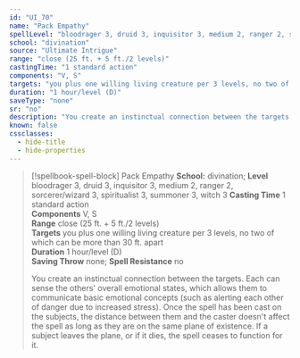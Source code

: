 ```yaml
---
id: "UI_70"
name: "Pack Empathy"
spellLevel: "bloodrager 3, druid 3, inquisitor 3, medium 2, ranger 2, sorcerer/wizard 3, spiritualist 3, summoner 3, witch 3"
school: "divination"
source: "Ultimate Intrigue"
range: "close (25 ft. + 5 ft./2 levels)"
castingTime: "1 standard action"
components: "V, S"
targets: "you plus one willing living creature per 3 levels, no two of which can be more than 30 ft. apart"
duration: "1 hour/level (D)"
saveType: "none"
sr: "no"
description: "You create an instinctual connection between the targets. Each can sense the others' overall emotional states, which allows them to communicate basic emotional concepts (such as alerting each other of danger due to increased stress). Once the spell has been cast on the subjects, the distance between them and the caster doesn't affect the spell as long as they are on the same plane of existence. If a subject leaves the plane, or if it dies, the spell ceases to function for it."
known: false
cssclasses:
  - hide-title
  - hide-properties
---
```


> [!spellbook-spell-block] Pack Empathy
> **School:** divination; **Level** bloodrager 3, druid 3, inquisitor 3, medium 2, ranger 2, sorcerer/wizard 3, spiritualist 3, summoner 3, witch 3
> **Casting Time** 1 standard action  
> **Components** V, S  
> **Range** close (25 ft. + 5 ft./2 levels)  
> **Targets** you plus one willing living creature per 3 levels, no two of which can be more than 30 ft. apart  
> **Duration** 1 hour/level (D)  
> **Saving Throw** none; **Spell Resistance** no
> 
> You create an instinctual connection between the targets. Each can sense the others' overall emotional states, which allows them to communicate basic emotional concepts (such as alerting each other of danger due to increased stress). Once the spell has been cast on the subjects, the distance between them and the caster doesn't affect the spell as long as they are on the same plane of existence. If a subject leaves the plane, or if it dies, the spell ceases to function for it.